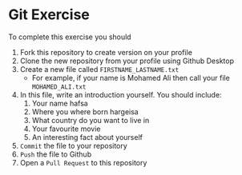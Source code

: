 # Git Exercise

To complete this exercise you should

1. Fork this repository to create version on your profile
2. Clone the new repository from your profile using Github Desktop
3. Create a new file called `FIRSTNAME_LASTNAME.txt`
   - For example, if your name is Mohamed Ali then call your file `MOHAMED_ALI.txt`
4. In this file, write an introduction yourself. You should include:
   1. Your name hafsa
   2. Where you where born hargeisa 
   3. What country do you want to live in 
   4. Your favourite movie 
   5. An interesting fact about yourself 
5. `Commit` the file to your repository
6. `Push` the file to Github
7. Open a `Pull Request` to this repository
